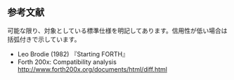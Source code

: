## 参考文献

可能な限り、対象としている標準仕様を明記してあります。信用性が低い場合は括弧付きで示しています。

- Leo Brodie (1982) 『Starting FORTH』
- Forth 200x: Compatibility analysis <br>http://www.forth200x.org/documents/html/diff.html
